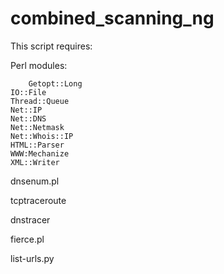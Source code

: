 combined_scanning_ng
====================

This script requires:

Perl modules: 

      	Getopt::Long	
  	IO::File
	Thread::Queue
	Net::IP
	Net::DNS
	Net::Netmask
	Net::Whois::IP
	HTML::Parser
	WWW:Mechanize
	XML::Writer
      
dnsenum.pl

tcptraceroute

dnstracer

fierce.pl

list-urls.py

